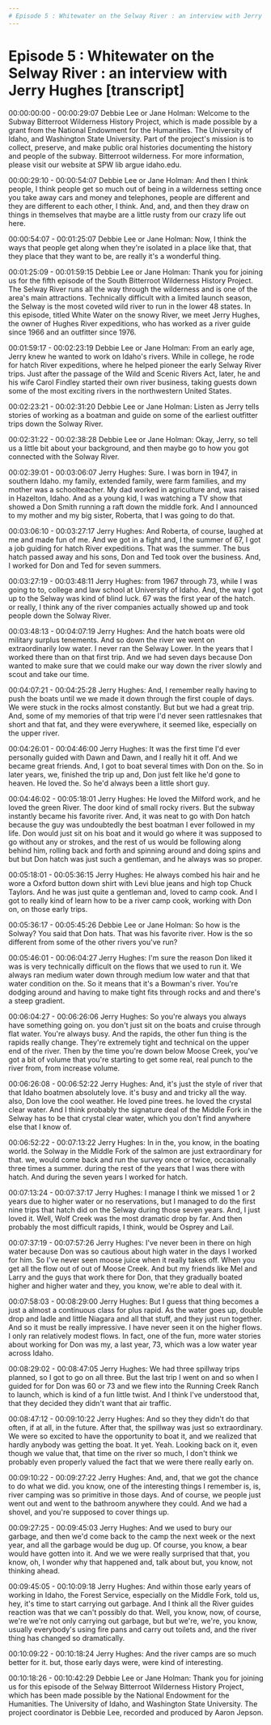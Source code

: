 ```yaml
---
# Episode 5 : Whitewater on the Selway River : an interview with Jerry Hughes 
---
```

# Episode 5 : Whitewater on the Selway River : an interview with Jerry Hughes [transcript]

00:00:00:00 - 00:00:29:07
Debbie Lee or Jane Holman:
Welcome to the Subway Bitterroot Wilderness History Project, which is made possible by a grant from the National Endowment for the Humanities. The University of Idaho, and Washington State University. Part of the project's mission is to collect, preserve, and make public oral histories documenting the history and people of the subway. Bitterroot wilderness. For more information, please visit our website at SPW lib argue idaho.edu.


00:00:29:10 - 00:00:54:07
Debbie Lee or Jane Holman:
And then I think people, I think people get so much out of being in a wilderness setting once you take away cars and money and telephones, people are different and they are different to each other, I think. And, and, and then they draw on things in themselves that maybe are a little rusty from our crazy life out here.


00:00:54:07 - 00:01:25:07
Debbie Lee or Jane Holman:
Now, I think the ways that people get along when they're isolated in a place like that, that they place that they want to be, are really it's a wonderful thing.


00:01:25:09 - 00:01:59:15
Debbie Lee or Jane Holman:
Thank you for joining us for the fifth episode of the South Bitterroot Wilderness History Project. The Selway River runs all the way through the wilderness and is one of the area's main attractions. Technically difficult with a limited launch season, the Selway is the most coveted wild river to run in the lower 48 states. In this episode, titled White Water on the snowy River, we meet Jerry Hughes, the owner of Hughes River expeditions, who has worked as a river guide since 1966 and an outfitter since 1976.


00:01:59:17 - 00:02:23:19
Debbie Lee or Jane Holman:
From an early age, Jerry knew he wanted to work on Idaho's rivers. While in college, he rode for hatch River expeditions, where he helped pioneer the early Selway River trips. Just after the passage of the Wild and Scenic Rivers Act, later, he and his wife Carol Findley started their own river business, taking guests down some of the most exciting rivers in the northwestern United States.


00:02:23:21 - 00:02:31:20
Debbie Lee or Jane Holman:
Listen as Jerry tells stories of working as a boatman and guide on some of the earliest outfitter trips down the Solway River.


00:02:31:22 - 00:02:38:28
Debbie Lee or Jane Holman:
Okay, Jerry, so tell us a little bit about your background, and then maybe go to how you got connected with the Solway River.


00:02:39:01 - 00:03:06:07
Jerry Hughes:
Sure. I was born in 1947, in southern Idaho. my family, extended family, were farm families, and my mother was a schoolteacher. My dad worked in agriculture and, was raised in Hazelton, Idaho. And as a young kid, I was watching a TV show that showed a Don Smith running a raft down the middle fork. And I announced to my mother and my big sister, Roberta, that I was going to do that.


00:03:06:10 - 00:03:27:17
Jerry Hughes:
And Roberta, of course, laughed at me and made fun of me. And we got in a fight and, I the summer of 67, I got a job guiding for hatch River expeditions. That was the summer. The bus hatch passed away and his sons, Don and Ted took over the business. And, I worked for Don and Ted for seven summers.


00:03:27:19 - 00:03:48:11
Jerry Hughes:
from 1967 through 73, while I was going to to, college and law school at University of Idaho. And, the way I got up to the Selway was kind of blind luck. 67 was the first year of the hatch. or really, I think any of the river companies actually showed up and took people down the Solway River.


00:03:48:13 - 00:04:07:19
Jerry Hughes:
And the hatch boats were old military surplus tenements. And so down the river we went on extraordinarily low water. I never ran the Selway Lower. In the years that I worked there than on that first trip. And we had seven days because Don wanted to make sure that we could make our way down the river slowly and scout and take our time.


00:04:07:21 - 00:04:25:28
Jerry Hughes:
And, I remember really having to push the boats until we we made it down through the first couple of days. We were stuck in the rocks almost constantly. But but we had a great trip. And, some of my memories of that trip were I'd never seen rattlesnakes that short and that fat, and they were everywhere, it seemed like, especially on the upper river.


00:04:26:01 - 00:04:46:00
Jerry Hughes:
It was the first time I'd ever personally guided with Dawn and Dawn, and I really hit it off. And we became great friends. And, I got to boat several times with Don on the. So in later years, we, finished the trip up and, Don just felt like he'd gone to heaven. He loved the. So he'd always been a little short guy.


00:04:46:02 - 00:05:18:01
Jerry Hughes:
He loved the Milford work, and he loved the green River. The door kind of small rocky rivers. But the subway instantly became his favorite river. And, it was neat to go with Don hatch because the guy was undoubtedly the best boatman I ever followed in my life. Don would just sit on his boat and it would go where it was supposed to go without any or strokes, and the rest of us would be following along behind him, rolling back and forth and spinning around and doing spins and but but Don hatch was just such a gentleman, and he always was so proper.


00:05:18:01 - 00:05:36:15
Jerry Hughes:
He always combed his hair and he wore a Oxford button down shirt with Levi blue jeans and high top Chuck Taylors. And he was just quite a gentleman and, loved to camp cook. And I got to really kind of learn how to be a river camp cook, working with Don on, on those early trips.


00:05:36:17 - 00:05:45:26
Debbie Lee or Jane Holman:
So how is the Solway? You said that Don hats. That was his favorite river. How is the so different from some of the other rivers you've run?


00:05:46:01 - 00:06:04:27
Jerry Hughes:
I'm sure the reason Don liked it was is very technically difficult on the flows that we used to run it. We always ran medium water down through medium low water and that that water condition on the. So it means that it's a Bowman's river. You're dodging around and having to make tight fits through rocks and and there's a steep gradient.


00:06:04:27 - 00:06:26:06
Jerry Hughes:
So you're always you always have something going on. you don't just sit on the boats and cruise through flat water. You're always busy. And the rapids, the other fun thing is the rapids really change. They're extremely tight and technical on the upper end of the river. Then by the time you're down below Moose Creek, you've got a bit of volume that you're starting to get some real, real punch to the river from, from increase volume.


00:06:26:08 - 00:06:52:22
Jerry Hughes:
And, it's just the style of river that that Idaho boatmen absolutely love. it's busy and and tricky all the way. also, Don love the cool weather. He loved pine trees. he loved the crystal clear water. And I think probably the signature deal of the Middle Fork in the Selway has to be that crystal clear water, which you don't find anywhere else that I know of.


00:06:52:22 - 00:07:13:22
Jerry Hughes:
In in the, you know, in the boating world. the Solway in the Middle Fork of the salmon are just extraordinary for that. we, would come back and run the survey once or twice, occasionally three times a summer. during the rest of the years that I was there with hatch. And during the seven years I worked for hatch.


00:07:13:24 - 00:07:37:17
Jerry Hughes:
I manage I think we missed 1 or 2 years due to higher water or no reservations, but I managed to do the first nine trips that hatch did on the Selway during those seven years. And, I just loved it. Well, Wolf Creek was the most dramatic drop by far. And then probably the most difficult rapids, I think, would be Osprey and Lail.


00:07:37:19 - 00:07:57:26
Jerry Hughes:
I've never been in there on high water because Don was so cautious about high water in the days I worked for him. So I've never seen moose juice when it really takes off. When you get all the flow out of out of Moose Creek. And but my friends like Mel and Larry and the guys that work there for Don, that they gradually boated higher and higher water and they, you know, we're able to deal with it.


00:07:58:03 - 00:08:29:00
Jerry Hughes:
But I guess that thing becomes a just a almost a continuous class for plus rapid. As the water goes up, double drop and ladle and little Niagara and all that stuff, and they just run together. And so it must be really impressive. I have never seen it on the higher flows. I only ran relatively modest flows. In fact, one of the fun, more water stories about working for Don was my, a last year, 73, which was a low water year across Idaho.


00:08:29:02 - 00:08:47:05
Jerry Hughes:
We had three spillway trips planned, so I got to go on all three. But the last trip I went on and so when I guided for for Don was 60 or 73 and we flew into the Running Creek Ranch to launch, which is kind of a fun little twist. And I think I've understood that, that they decided they didn't want that air traffic.


00:08:47:12 - 00:09:10:22
Jerry Hughes:
And so they they didn't do that often, if at all, in the future. After that, the spillway was just so extraordinary. We were so excited to have the opportunity to boat it, and we realized that hardly anybody was getting the boat. It yet. Yeah. Looking back on it, even though we value that, that time on the river so much, I don't think we probably even properly valued the fact that we were there really early on.


00:09:10:22 - 00:09:27:22
Jerry Hughes:
And, and, that we got the chance to do what we did. you know, one of the interesting things I remember is, is, river camping was so primitive in those days. And of course, we people just went out and went to the bathroom anywhere they could. And we had a shovel, and you're supposed to cover things up.


00:09:27:25 - 00:09:45:03
Jerry Hughes:
And we used to bury our garbage, and then we'd come back to the camp the next week or the next year, and all the garbage would be dug up. Of course, you know, a bear would have gotten into it. And we we were really surprised that that, you know, oh, I wonder why that happened and, talk about but, you know, not thinking ahead.


00:09:45:05 - 00:10:09:18
Jerry Hughes:
And within those early years of working in Idaho, the Forest Service, especially on the Middle Fork, told us, hey, it's time to start carrying out garbage. And I think all the River guides reaction was that we can't possibly do that. Well, you know, now, of course, we're we're not only carrying out garbage, but but we're, we're, you know, usually everybody's using fire pans and carry out toilets and, and the river thing has changed so dramatically.


00:10:09:22 - 00:10:18:24
Jerry Hughes:
And the river camps are so much better for it. but, those early days were, were kind of interesting.


00:10:18:26 - 00:10:42:29
Debbie Lee or Jane Holman:
Thank you for joining us for this episode of the Selway Bitterroot Wilderness History Project, which has been made possible by the National Endowment for the Humanities. The University of Idaho, and Washington State University. The project coordinator is Debbie Lee, recorded and produced by Aaron Jepson.